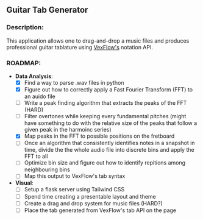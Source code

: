 ## Guitar Tab Generator

### Description:
This application allows one to drag-and-drop a music files and produces professional guitar tablature using [VexFlow's](https://vexflow.com/) notation API.

### ROADMAP:
  - **Data Analysis**:
    - [x] Find a way to parse .wav files in python
    - [x] Figure out how to correctly apply a Fast Fourier Transform (FFT) to an auido file
    - [ ] Write a peak finding algorithm that extracts the peaks of the FFT (HARD)
    - [ ] Filter overtones while keeping every fundamental pitches (might have something to do with the relative size of the peaks that follow a given peak in the harmoinc series)
    - [x] Map peaks in the FFT to possible positions on the fretboard
    - [ ] Once an algorithm that consistently identifies notes in a snapshot in time, divide the the whole audio file into discrete bins and apply the FFT to all
    - [ ] Optimize bin size and figure out how to identify repitions among neighbouring bins
    - [ ] Map this output to VexFlow's tab syntax
  - **Visual**:
    - [ ] Setup a flask server using Tailwind CSS
    - [ ] Spend time creating a presentable layout and theme
    - [ ] Create a drag and drop system for music files (HARD?)
    - [ ] Place the tab generated from VexFlow's tab API on the page
